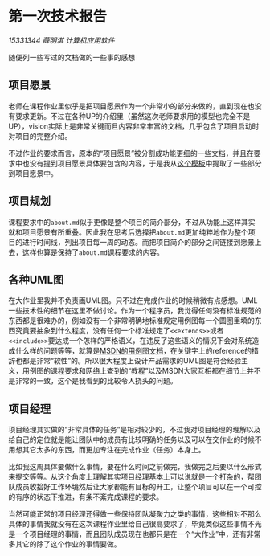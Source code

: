 # 第一次技术报告

_15331344 薛明淇 计算机应用软件_

随便列一些写过的文档做的一些事的感想

## 项目愿景

老师在课程作业里似乎是把项目愿景作为一个非常小的部分来做的，直到现在也没有要求更新。不过在各种UP的介绍里（虽然这次老师要求用的模型也完全不是UP），vision实际上是非常关键而且内容非常丰富的文档，几乎包含了项目启动时对项目的完整介绍。

不过作业的要求而言，原本的“项目愿景”被分割成功能更细的一些文档，并且在要求中也没有提到项目愿景具体要包含的内容，于是我从[这个模板](https://www.utdallas.edu/~chung/SAMPLE/rup_vision.doc)中提取了一些部分到项目愿景中。

## 项目规划

课程要求中的`about.md`似乎更像是整个项目的简介部分，不过从功能上这样其实就和项目愿景有所重叠。因此我在思考后选择把`about.md`更加纯粹地作为整个项目的进行时间线，列出项目每一周的动态。而把项目简介的部分之间链接到愿景上去，这样也算是保持了`about.md`课程要求的内容。

## 各种UML图

在大作业里我并不负责画UML图。只不过在完成作业的时候稍微有点感想。UML一些技术性的细节在这里不做讨论。作为一个程序员，我觉得任何没有标准规范的东西都是很难办的，例如没有一个非常明确地标准规定用例图每一个圆圈里填的东西究竟要抽象到什么程度，没有任何一个标准规定了`<<extends>>`或者`<<include>>`要达成一个怎样的严格语义，在违反了这些语义的情况下会对系统造成什么样的问题等等，就算是[MSDN的用例图文档](https://msdn.microsoft.com/en-us/library/dd409427.aspx)，在关键字上的reference的措辞也都是非常“软性”的。所以很大程度上设计产品需求的UML图是符合经验主义，用例图的课程要求和网络上查到的“教程”以及MSDN大家互相都在细节上并不是非常的一致，这个是我看到的比较令人挠头的问题。

## 项目经理

项目经理其实做的“非常具体的任务”是相对较少的，不过我对项目经理的理解以及给自己的定位就是能让团队中的成员有比较明确的任务以及可以在交作业的时候不用想其它太多的东西，而更加专注在完成作业（任务）本身上。

比如我这周具体要做什么事情，要在什么时间之前做完，我做完之后要以什么形式来提交等等。从这个角度上理解其实项目经理基本上可以说就是一个打杂的，帮团队成员收拾好工作环境然后让大家都能有目标的开工，让整个项目可以在一个可控的有序的状态下推进，有条不紊完成课程的要求。

当然可能正常的项目经理还得做一些保持团队凝聚力之类的事情，这些相对不那么具体的事情我就没有在这次课程作业里给自己很高要求了，毕竟类似这些事情不光是一个项目经理的事情，而且团队成员现在也都只是在一个“大作业”中，还有非常多其它的除了这个作业的事情要做。